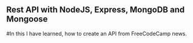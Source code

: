 ## Rest API with NodeJS, Express, MongoDB and Mongoose

#In this I have learned, how to create an API from FreeCodeCamp news. 